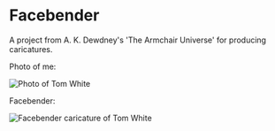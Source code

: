 # Facebender

A project from A. K. Dewdney's 'The Armchair Universe' for producing caricatures.

Photo of me:

![Photo of Tom White](./images/tom2.jpg)

Facebender:

![Facebender caricature of Tom White](./images/tom2.png)
